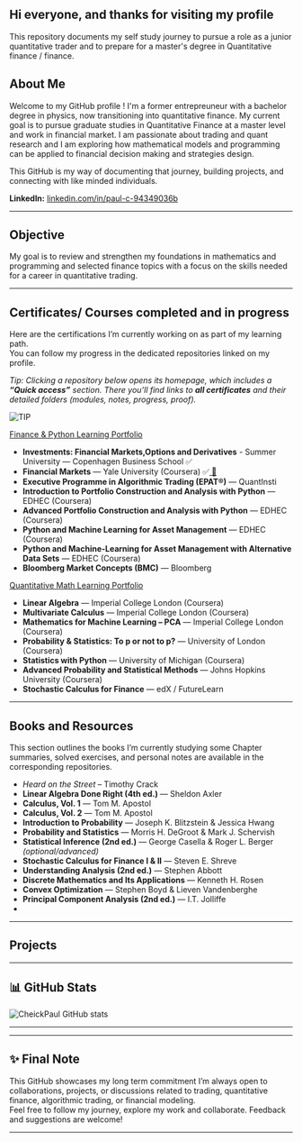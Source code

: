 ## Hi everyone, and thanks for visiting my profile

This repository documents my self study journey to pursue a role as a junior quantitative trader and to prepare for a master's degree in Quantitative finance / finance.

##  About Me 

Welcome to my GitHub profile ! I'm a former entrepreuneur with a bachelor degree in physics, now transitioning into quantitative finance. My current goal is to pursue graduate studies in Quantitative Finance at a master level and work in financial market. I am passionate about trading and quant research and I am exploring how mathematical models and programming can be applied to financial decision making and strategies design.

This GitHub is my way of documenting that journey, building projects, and connecting with like minded individuals.

**LinkedIn:** [linkedin.com/in/paul-c-94349036b](https://www.linkedin.com/in/paul-c-94349036b/)  

---

## Objective

My goal is to review and strengthen my foundations in mathematics and programming and selected finance topics with a focus on the skills needed for a career in quantitative trading.


---

##  Certificates/ Courses completed and in progress

Here are the certifications I’m currently working on as part of my learning path.  
You can follow my progress in the dedicated repositories linked on my profile.



*Tip: Clicking a repository below opens its homepage, which includes a **“Quick access”** section. There you’ll find links to **all certificates** and their detailed folders (modules, notes, progress, proof).*

![TIP](https://img.shields.io/badge/TIP-Quick%20Access-green)


[Finance & Python Learning Portfolio](https://github.com/CheickPaul/Finance-Python-Learning-Portfolio)
- **Investments: Financial Markets,Options and Derivatives** - Summer University — Copenhagen Business School  ✅
- **Financial Markets** — Yale University (Coursera)  ✅[ 🔗 ](./epat--quantinsti/)
- **Executive Programme in Algorithmic Trading (EPAT®)** — QuantInsti  
- **Introduction to Portfolio Construction and Analysis with Python** — EDHEC (Coursera)
- **Advanced Portfolio Construction and Analysis with Python** — EDHEC  (Coursera)
- **Python and Machine Learning for Asset Management** — EDHEC (Coursera)
- **Python and Machine-Learning for Asset Management with Alternative Data Sets** — EDHEC (Coursera)
- **Bloomberg Market Concepts (BMC)** — Bloomberg  

[Quantitative Math Learning Portfolio](https://github.com/CheickPaul/Quantitative-Math-Learning-Portfolio)  

- **Linear Algebra** — Imperial College London  (Coursera)
- **Multivariate Calculus** — Imperial College London (Coursera)
- **Mathematics for Machine Learning – PCA** — Imperial College London  (Coursera)
- **Probability & Statistics: To p or not to p?** — University of London (Coursera)
- **Statistics with Python** — University of Michigan  (Coursera)
- **Advanced Probability and Statistical Methods** — Johns Hopkins University (Coursera)
- **Stochastic Calculus for Finance** — edX / FutureLearn  
---

## Books and Resources

This section outlines the books I’m currently studying 
some Chapter summaries, solved exercises, and personal notes are available in the corresponding repositories.

- *Heard on the Street* – Timothy Crack  
- **Linear Algebra Done Right (4th ed.)** — Sheldon Axler  
- **Calculus, Vol. 1** — Tom M. Apostol  
- **Calculus, Vol. 2** — Tom M. Apostol  
- **Introduction to Probability** — Joseph K. Blitzstein & Jessica Hwang  
- **Probability and Statistics** — Morris H. DeGroot & Mark J. Schervish  
- **Statistical Inference (2nd ed.)** — George Casella & Roger L. Berger *(optional/advanced)*  
- **Stochastic Calculus for Finance I & II** — Steven E. Shreve  
- **Understanding Analysis (2nd ed.)** — Stephen Abbott  
- **Discrete Mathematics and Its Applications** — Kenneth H. Rosen  
- **Convex Optimization** — Stephen Boyd & Lieven Vandenberghe  
- **Principal Component Analysis (2nd ed.)** — I.T. Jolliffe
- 
---
## Projects

---

## 📊 GitHub Stats

![CheickPaul GitHub stats](https://github-readme-stats.vercel.app/api?username=CheickPaul&show_icons=true&theme=default)

---

---

##  ✨ Final Note 

This GitHub showcases my long term commitment 
I’m always open to collaborations, projects, or discussions related to trading, quantitative  finance, algorithmic trading, or financial modeling.  
Feel free to follow my journey, explore my work and collaborate. Feedback and suggestions are welcome!

---




